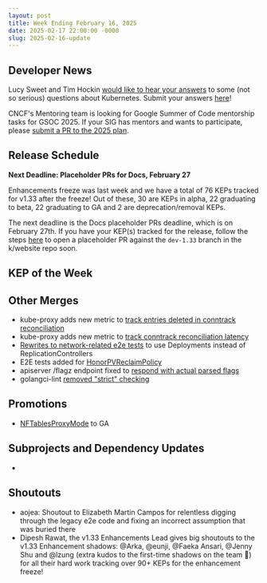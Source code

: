 ```yaml
---
layout: post
title: Week Ending February 16, 2025
date: 2025-02-17 22:00:00 -0000
slug: 2025-02-16-update
---
```


## Developer News

Lucy Sweet and Tim Hockin [would like to hear your answers](https://groups.google.com/a/kubernetes.io/g/dev/c/QLkkUE9TMVU) to some (not so serious) questions about Kubernetes. Submit your answers [here](https://docs.google.com/forms/d/e/1FAIpQLSc6Mn7sms7La9ainFS96_Bq4j0AUCWAUmLk5c3ul-Qy9Ow5Ig/viewform)!

CNCF's Mentoring team is looking for Google Summer of Code mentorship tasks for GSOC 2025.  If your SIG has mentors and wants to participate, please [submit a PR to the 2025 plan](https://github.com/cncf/mentoring/blob/main/programs/summerofcode/2025.md).

## Release Schedule

**Next Deadline: Placeholder PRs for Docs, February 27**

Enhancements freeze was last week and we have a total of 76 KEPs tracked for v1.33 after the freeze! Out of these, 30 are KEPs in alpha, 22 graduating to beta, 22 graduating to GA and 2 are deprecation/removal KEPs.

The next deadline is the Docs placeholder PRs deadline, which is on February 27th. If you have your KEP(s) tracked for the release, follow the steps [here](https://kubernetes.io/docs/contribute/new-content/new-features/#open-a-placeholder-pr) to open a placeholder PR against the `dev-1.33` branch in the k/website repo soon.

## KEP of the Week


## Other Merges

* kube-proxy adds new metric to [track entries deleted in conntrack reconciliation](https://github.com/kubernetes/kubernetes/pull/130204)
* kube-proxy adds new metric to [track conntrack reconciliation latency](https://github.com/kubernetes/kubernetes/pull/130200)
* [Rewrites to network-related e2e tests](https://github.com/kubernetes/kubernetes/pull/130082) to use Deployments instead of ReplicationControllers
* E2E tests added for [HonorPVReclaimPolicy](https://github.com/kubernetes/kubernetes/pull/129997)
* apiserver /flagz endpoint fixed to [respond with actual parsed flags](https://github.com/kubernetes/kubernetes/pull/129996)
* golangci-lint [removed "strict" checking](https://github.com/kubernetes/kubernetes/pull/129875)

## Promotions

* [NFTablesProxyMode](https://github.com/kubernetes/kubernetes/pull/129653) to GA

## Subprojects and Dependency Updates

*

## Shoutouts

* aojea: Shoutout to Elizabeth Martin Campos for relentless digging through the legacy e2e code and fixing an incorrect assumption that was buried there
* Dipesh Rawat, the v1.33 Enhancements Lead gives big shoutouts to the v1.33 Enhancement shadows: @Arka, @eunji, @Faeka Ansari, @Jenny Shu and @lzung (extra kudos to the first-time shadows on the team :clap:) for all their hard work tracking over 90+ KEPs for the enhancement freeze!

